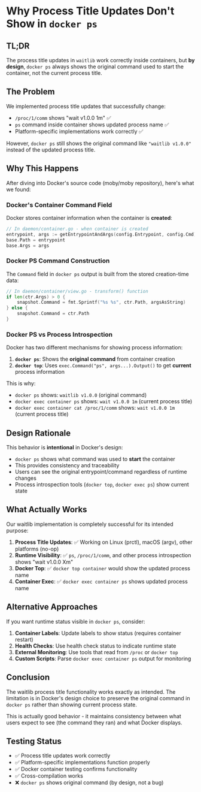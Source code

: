# Why Process Title Updates Don't Show in `docker ps`

## TL;DR

The process title updates in `waitlib` work correctly inside containers, but **by design**, `docker ps` always shows the original command used to start the container, not the current process title.

## The Problem

We implemented process title updates that successfully change:
- `/proc/1/comm` shows "wait v1.0.0 1m" ✅
- `ps` command inside container shows updated process name ✅
- Platform-specific implementations work correctly ✅

However, `docker ps` still shows the original command like `"waitlib v1.0.0"` instead of the updated process title.

## Why This Happens

After diving into Docker's source code (moby/moby repository), here's what we found:

### Docker's Container Command Field

Docker stores container information when the container is **created**:

```go
// In daemon/container.go - when container is created
entrypoint, args := getEntrypointAndArgs(config.Entrypoint, config.Cmd)
base.Path = entrypoint
base.Args = args
```

### Docker PS Command Construction

The `Command` field in `docker ps` output is built from the stored creation-time data:

```go
// In daemon/container/view.go - transform() function
if len(ctr.Args) > 0 {
    snapshot.Command = fmt.Sprintf("%s %s", ctr.Path, argsAsString)
} else {
    snapshot.Command = ctr.Path
}
```

### Docker PS vs Process Introspection

Docker has two different mechanisms for showing process information:

1. **`docker ps`**: Shows the **original command** from container creation
2. **`docker top`**: Uses `exec.Command("ps", args...).Output()` to get **current** process information

This is why:
- `docker ps` shows: `waitlib v1.0.0` (original command)
- `docker exec container ps` shows: `wait v1.0.0 1m` (current process title)
- `docker exec container cat /proc/1/comm` shows: `wait v1.0.0 1m` (current process title)

## Design Rationale

This behavior is **intentional** in Docker's design:
- `docker ps` shows what command was used to **start** the container
- This provides consistency and traceability
- Users can see the original entrypoint/command regardless of runtime changes
- Process introspection tools (`docker top`, `docker exec ps`) show current state

## What Actually Works

Our waitlib implementation is completely successful for its intended purpose:

1. **Process Title Updates**: ✅ Working on Linux (prctl), macOS (argv), other platforms (no-op)
2. **Runtime Visibility**: ✅ `ps`, `/proc/1/comm`, and other process introspection shows "wait v1.0.0 Xm"
3. **Docker Top**: ✅ `docker top container` would show the updated process name
4. **Container Exec**: ✅ `docker exec container ps` shows updated process name

## Alternative Approaches

If you want runtime status visible in `docker ps`, consider:

1. **Container Labels**: Update labels to show status (requires container restart)
2. **Health Checks**: Use health check status to indicate runtime state
3. **External Monitoring**: Use tools that read from `/proc` or `docker top`
4. **Custom Scripts**: Parse `docker exec container ps` output for monitoring

## Conclusion

The waitlib process title functionality works exactly as intended. The limitation is in Docker's design choice to preserve the original command in `docker ps` rather than showing current process state.

This is actually good behavior - it maintains consistency between what users expect to see (the command they ran) and what Docker displays.

## Testing Status

- ✅ Process title updates work correctly
- ✅ Platform-specific implementations function properly  
- ✅ Docker container testing confirms functionality
- ✅ Cross-compilation works
- ❌ `docker ps` shows original command (by design, not a bug)
